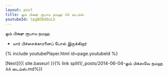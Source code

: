 ```yaml
---
layout: post
title: ஓம் பிக்ஷு ரூபாய நமஹ ௧௧ டைம்ஸ்
youtubeId: tpgBO8dbuLk
---
```

 
 
 ஓம் பிக்ஷு ரூபாய நமஹ  
 
 -  யார் பிச்சைக்காரனைப் போல் இருக்கிறார் 
 
  
 
  
 
 
 
 
 
 


{% include youtubePlayer.html id=page.youtubeId %}
 
[Next]({{ site.baseurl }}{% link  split1/_posts/2014-06-04-ஓம் பிக்ஸவே நமஹ ௧௧ டைம்ஸ்.md%})
 
